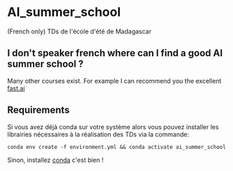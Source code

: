 # AI_summer_school
(French only) TDs de l'école d'été de Madagascar

## I don't speaker french where can I find a good AI summer school ?

Many other courses exist. For example I can recommend you the excellent [fast.ai](fast.ai)


## Requirements

Si vous avez déjà conda sur votre système alors vous pouvez installer les librairies nécessaires à la réalisation des TDs via la commande:

    conda env create -f environment.yml && conda activate ai_summer_school

Sinon, installez [conda](https://docs.conda.io/projects/conda/en/latest/user-guide/install/) c'est bien !
